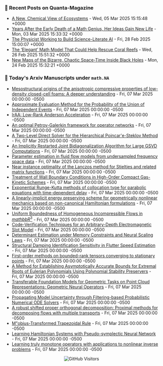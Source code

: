 ### 📝 Recent Posts on Quanta-Magazine
<!-- quanta starts -->
* <a href="https://www.quantamagazine.org/a-new-chemical-view-of-ecosystems-20250305/">A New, Chemical View of Ecosystems</a> - Wed, 05 Mar 2025 15:15:48 +0000
* <a href="https://www.quantamagazine.org/years-after-the-early-death-of-a-math-genius-her-ideas-gain-new-life-20250303/">Years After the Early Death of a Math Genius, Her Ideas Gain New Life</a> - Mon, 03 Mar 2025 15:33:32 +0000
* <a href="https://www.quantamagazine.org/the-physicist-working-to-build-science-literate-ai-20250228/">The Physicist Working to Build Science-Literate AI</a> - Fri, 28 Feb 2025 15:00:07 +0000
* <a href="https://www.quantamagazine.org/the-elegant-math-model-that-could-help-rescue-coral-reefs-20250226/">The ‘Elegant’ Math Model That Could Help Rescue Coral Reefs</a> - Wed, 26 Feb 2025 15:51:32 +0000
* <a href="https://www.quantamagazine.org/new-maps-of-the-bizarre-chaotic-space-time-inside-black-holes-20250224/">New Maps of the Bizarre, Chaotic Space-Time Inside Black Holes</a> - Mon, 24 Feb 2025 15:32:21 +0000
<!-- quanta ends -->


### 📝 Today's Arxiv Manuscripts under ``math.NA``
<!-- arxiv-math-na starts -->
* <a href="https://arxiv.org/abs/2503.03847">Mesostructural origins of the anisotropic compressive properties of low-density closed-cell foams: A deeper understanding</a> - Fri, 07 Mar 2025 00:00:00 -0500
* <a href="https://arxiv.org/abs/2503.03876">Approximate Evaluation Method for the Probability of the Union of Independent Events</a> - Fri, 07 Mar 2025 00:00:00 -0500
* <a href="https://arxiv.org/abs/2503.03909">lrAA: Low-Rank Anderson Acceleration</a> - Fri, 07 Mar 2025 00:00:00 -0500
* <a href="https://arxiv.org/abs/2503.04024">An optimal Petrov-Galerkin framework for operator networks</a> - Fri, 07 Mar 2025 00:00:00 -0500
* <a href="https://arxiv.org/abs/2503.04033">A Two-Level Direct Solver for the Hierarchical Poincar'e-Steklov Method</a> - Fri, 07 Mar 2025 00:00:00 -0500
* <a href="https://arxiv.org/abs/2503.04041">An Implicitly Restarted Joint Bidiagonalization Algorithm for Large GSVD Computations</a> - Fri, 07 Mar 2025 00:00:00 -0500
* <a href="https://arxiv.org/abs/2503.04092">Parameter estimation in fluid flow models from undersampled frequency space data</a> - Fri, 07 Mar 2025 00:00:00 -0500
* <a href="https://arxiv.org/abs/2503.04427">Near instance optimality of the Lanczos method for Stieltjes and related matrix functions</a> - Fri, 07 Mar 2025 00:00:00 -0500
* <a href="https://arxiv.org/abs/2503.04493">Treatment of Wall Boundary Conditions in High-Order Compact Gas-Kinetic Schemes</a> - Fri, 07 Mar 2025 00:00:00 -0500
* <a href="https://arxiv.org/abs/2503.04674">Exponential Runge-Kutta methods of collocation type for parabolic equations with time-dependent delay</a> - Fri, 07 Mar 2025 00:00:00 -0500
* <a href="https://arxiv.org/abs/2503.04695">A linearly-implicit energy preserving scheme for geometrically nonlinear mechanics based on non-canonical Hamiltonian formulations</a> - Fri, 07 Mar 2025 00:00:00 -0500
* <a href="https://arxiv.org/abs/2503.03991">Uniform Boundedness of Homogeneous Incompressible Flows in $mathbb{R}^3$</a> - Fri, 07 Mar 2025 00:00:00 -0500
* <a href="https://arxiv.org/abs/2503.04004">Code-Verification Techniques for an Arbitrary-Depth Electromagnetic Slot Model</a> - Fri, 07 Mar 2025 00:00:00 -0500
* <a href="https://arxiv.org/abs/2503.04424">Determinant Estimation under Memory Constraints and Neural Scaling Laws</a> - Fri, 07 Mar 2025 00:00:00 -0500
* <a href="https://arxiv.org/abs/2503.04433">Structural Damping Identification Sensitivity in Flutter Speed Estimation</a> - Fri, 07 Mar 2025 00:00:00 -0500
* <a href="https://arxiv.org/abs/2503.04523">First-order methods on bounded-rank tensors converging to stationary points</a> - Fri, 07 Mar 2025 00:00:00 -0500
* <a href="https://arxiv.org/abs/2503.04628">A Method for Establishing Asymptotically Accurate Bounds for Extremal Roots of Eulerian Polynomials Using Polynomial Stability Preservers</a> - Fri, 07 Mar 2025 00:00:00 -0500
* <a href="https://arxiv.org/abs/2503.04649">Transferable Foundation Models for Geometric Tasks on Point Cloud Representations: Geometric Neural Operators</a> - Fri, 07 Mar 2025 00:00:00 -0500
* <a href="https://arxiv.org/abs/2503.04684">Propagating Model Uncertainty through Filtering-based Probabilistic Numerical ODE Solvers</a> - Fri, 07 Mar 2025 00:00:00 -0500
* <a href="https://arxiv.org/abs/2403.04313">A robust shifted proper orthogonal decomposition: Proximal methods for decomposing flows with multiple transports</a> - Fri, 07 Mar 2025 00:00:00 -0500
* <a href="https://arxiv.org/abs/2407.13650">M"obius-Transformed Trapezoidal Rule</a> - Fri, 07 Mar 2025 00:00:00 -0500
* <a href="https://arxiv.org/abs/2502.20212">Learning Hamiltonian Systems with Pseudo-symplectic Neural Network</a> - Fri, 07 Mar 2025 00:00:00 -0500
* <a href="https://arxiv.org/abs/2404.00390">Learning truly monotone operators with applications to nonlinear inverse problems</a> - Fri, 07 Mar 2025 00:00:00 -0500
<!-- arxiv-math-na ends -->

<div align="center">
  
![GitHub Visitors](https://api.visitorbadge.io/api/visitors?path=https%3A%2F%2Fgithub.com%2Flowrank&label=profile%20views&labelColor=%231e1e2e&countColor=%23cba6f7)



</div>
